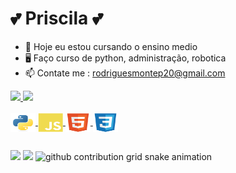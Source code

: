 # 💕 Priscila 💕 

- 🎒 Hoje eu estou cursando o ensino medio
- 🖥️ Faço curso de python, administração, robotica
- 📫 Contate me : rodriguesmontep20@gmail.com

<!--Stats-->
<div style="display: inline">
   <a href="https://github.com/Priscilarm">
   <div style="display: inline_block">
      <img height="180em" src="https://github-readme-stats.vercel.app/api?username=Priscilarm&show_icons=true&include_all_commits=true&count_private=true&bg_color=151515&border_color=00688b&title_color=d7d8c0&text_color=d1c89a&icon_color=5aa2c9"/>
      <img height="180em" src="https://github-readme-stats.vercel.app/api/top-langs/?username=Priscilarm&layout=compact&langs_count=7&bg_color=151515&border_color=00688b&title_color=d7d8c0&text_color=d5e5e4&icon_color=5aa2c9"/>
   </div>
</div>

<!--languages-->
<div style="display: inline_block"><br>
  <img align="center" alt="Priscilarm-python" height="30" width="40" src="https://raw.githubusercontent.com/devicons/devicon/master/icons/python/python-original.svg">
  <img align="center" alt="Priscilarm-js" height="30" width="40" src="https://raw.githubusercontent.com/devicons/devicon/master/icons/javascript/javascript-plain.svg">
  <img align="center" alt="Priscilarm-html" height="30" width="40" src="https://raw.githubusercontent.com/devicons/devicon/master/icons/html5/html5-original.svg">
  <img align="center" alt="Priscilarm-css" height="30" width="40" src="https://raw.githubusercontent.com/devicons/devicon/master/icons/css3/css3-original.svg">
</div>

  ##

<!--social media-->
<div> 
  <a href="https://instagram.com/priis_r.m" target="_blank"><img src="https://img.shields.io/badge/-Instagram-%23E4405F?style=for-the-badge&logo=instagram&logoColor=white" target="_blank"></a>
  <a href = "mailto:rodriguesmontep20@gmail.com"><img src="https://img.shields.io/badge/-Gmail-%23333?style=for-the-badge&logo=gmail&logoColor=white" target="_blank"></a>

<picture>
  <source media="(prefers-color-scheme: dark)" srcset="https://raw.githubusercontent.com/Priscilarm/Priscilarm/output/github-contribution-grid-snake-dark.svg">
  <source media="(prefers-color-scheme: light)" srcset="https://raw.githubusercontent.com/Priscilarm/Priscilarm/output/github-contribution-grid-snake.svg">
  <img alt="github contribution grid snake animation" src="https://raw.githubusercontent.com/Priscilarm/Priscilarm/output/github-contribution-grid-snake.svg">